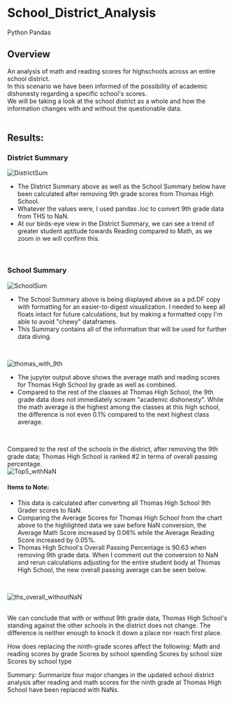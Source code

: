 # School_District_Analysis
Python Pandas

## Overview
An analysis of math and reading scores for highschools across an entire school district.<br>
In this scenario we have been informed of the possibility of academic dishonesty regarding a specific school's scores.<br>
We will be taking a look at the school district as a whole and how the information changes with and without the questionable data.
<br><br>

## Results:
### District Summary
![DistrictSum](https://user-images.githubusercontent.com/14188580/112642476-59603e80-8e11-11eb-8491-1a1fa1cfb5bd.PNG)
<br>

* The District Summary above as well as the School Summary below have been calculated after removing 9th grade scores from Thomas High School.<br>
* Whatever the values were, I used pandas .loc to convert 9th grade data from THS to NaN.
* At our birds-eye view in the District Summary, we can see a trend of greater student aptitude towards Reading compared to Math, as we zoom in we will confirm this.
<br>

### School Summary
![SchoolSum](https://user-images.githubusercontent.com/14188580/112643519-721d2400-8e12-11eb-81e2-f5bc80dbb913.PNG)
<br>

* The School Summary above is being displayed above as a pd.DF copy with formatting for an easier-to-digest visualization. I needed to keep all floats intact for future calculations, but by making a formatted copy I'm able to avoid "chewy" dataframes.
* This Summary contains all of the information that will be used for further data diving.
<br>

![thomas_with_9th](https://user-images.githubusercontent.com/14188580/112650440-62550e00-8e19-11eb-8c18-29d2bd28d9ea.PNG)
<br>
* The jupyter output above shows the average math and reading scores for Thomas High School by grade as well as combined.
* Compared to the rest of the classes at Thomas High School, the 9th grade data does not immediately scream "academic dishonesty". While the math average is the highest among the classes at this high school, the difference is not even 0.1% compared to the next highest class average.
<br>

Compared to the rest of the schools in the district, after removing the 9th grade data; Thomas High School is ranked #2 in terms of overall passing percentage.<br>
![Top5_withNaN](https://user-images.githubusercontent.com/14188580/112651926-de9c2100-8e1a-11eb-8154-a977bc023db5.PNG)<br>
#### Items to Note:
* This data is calculated after converting all Thomas High School 9th Grader scores to NaN.
* Comparing the Average Scores for Thomas High School from the chart above to the highlighted data we saw before NaN conversion, the Average Math Score increased by 0.06% while the Average Reading Score increased by 0.05%.
* Thomas High School's Overall Passing Percentage is 90.63 when removing 9th grade data. When I comment out the conversion to NaN and rerun calculations adjusting for the entire student body at Thomas High School, the new overall passing average can be seen below.
<br>

![ths_overall_withoutNaN](https://user-images.githubusercontent.com/14188580/112654223-2b80f700-8e1d-11eb-8b92-3d0837a622b6.PNG)

<br>
We can conclude that with or without 9th grade data, Thomas High School's standing against the other schools in the district does not change. The difference is neither enough to knock it down a place nor reach first place.
<br>


How does replacing the ninth-grade scores affect the following:
Math and reading scores by grade
Scores by school spending
Scores by school size
Scores by school type

Summary: Summarize four major changes in the updated school district analysis after reading and math scores for the ninth grade at Thomas High School have been replaced with NaNs.
